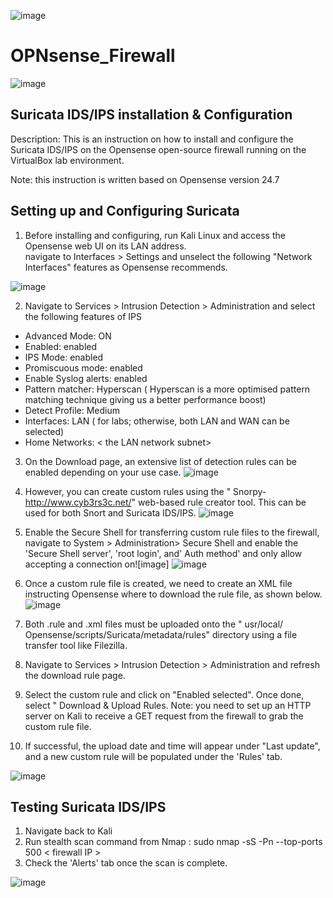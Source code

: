 ![image](https://github.com/user-attachments/assets/cf328dc2-28da-4fae-877e-7586bd50cd04)
# OPNsense_Firewall   

![image](https://github.com/user-attachments/assets/b6bda4b9-42f5-4d78-b256-291c380cec30)
## Suricata IDS/IPS installation & Configuration 


Description:  This is an instruction on how to install and configure the Suricata IDS/IPS on the Opensense open-source firewall running on the VirtualBox lab environment. 

Note: this instruction is written based on Opensense version 24.7 

## Setting up and Configuring Suricata

1. Before installing and configuring, run Kali Linux and access the Opensense web UI on its LAN address.  
navigate to Interfaces > Settings and unselect the following "Network Interfaces" features as Opensense recommends.  
	
![image](https://github.com/user-attachments/assets/04792d71-e467-4834-ac68-1418993ef38b)

2. Navigate to Services > Intrusion Detection > Administration and select the following features of IPS
    
 - Advanced Mode: ON
 - Enabled: enabled
 - IPS Mode: enabled
 - Promiscuous mode: enabled
-  Enable Syslog alerts: enabled
  -  Pattern matcher: Hyperscan   ( Hyperscan is a more optimised pattern matching  technique giving us a better performance boost)
  - Detect Profile: Medium
  - Interfaces: LAN ( for labs; otherwise, both LAN and WAN can be selected)
  - Home Networks: < the LAN network subnet>

3. On the Download page, an extensive list of detection rules can be enabled depending on your use case. 
![image](https://github.com/user-attachments/assets/e13dabeb-b402-4aee-b415-8713628a6064)

4. However, you can create custom rules using the " Snorpy- http://www.cyb3rs3c.net/" web-based rule creator tool. This can be used for both Snort and Suricata IDS/IPS.
   ![image](https://github.com/user-attachments/assets/8820148d-db22-43d7-9268-39d548ef4823)

5. Enable the Secure Shell for transferring custom rule files to the firewall, navigate to System > Administration> Secure Shell and enable the 'Secure Shell server', 'root login', and' Auth method' and only allow accepting a connection on![image]
![image](https://github.com/user-attachments/assets/1366c14f-097f-480d-b81c-1c45f7e1d50f)

6. Once a custom rule file is created, we need to create an XML file instructing Opensense where to download the rule file, as shown below.
   ![image](https://github.com/user-attachments/assets/f39a99b0-4d8c-49f8-887a-06e9dcae291e)

7. Both .rule and .xml files must be uploaded onto the " usr/local/ Opensense/scripts/Suricata/metadata/rules" directory using a file transfer tool like Filezilla.
8. Navigate to Services > Intrusion Detection > Administration and refresh the download rule page. 
9. Select the custom rule and click on "Enabled selected". Once done, select " Download & Upload Rules. 
Note: you need to set up an HTTP server on Kali to receive a GET request from the firewall to grab the custom rule file.
10. If successful, the upload date and time will appear under "Last update", and a new custom rule will be populated under the 'Rules' tab.

![image](https://github.com/user-attachments/assets/7ba65c85-1abe-40a9-90ba-3f6c80be69b7)



## Testing Suricata IDS/IPS 

1. Navigate back to Kali
2. Run stealth scan command from Nmap : sudo nmap -sS -Pn --top-ports 500 < firewall IP >
3. Check the 'Alerts' tab once the scan is complete. 
	
![image](https://github.com/user-attachments/assets/85bcb0c0-fe90-441e-88f2-0b8cdb6ac031)






